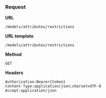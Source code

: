 ### Request

**URL**

`/models/attributes/restrictions`

**URL template**

`/models/attributes/restrictions`

**Method**

`GET`

**Headers**

`Authorization:Bearer{token}`  
`Content-Type:application/json;charset=UTF-8`  
`Accept:application/json`  
